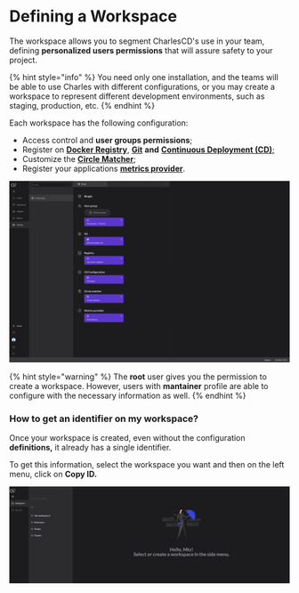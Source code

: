# Defining a Workspace

The workspace allows you to segment CharlesCD's use in your team, defining **personalized users permissions** that will assure safety to your project.

{% hint style="info" %}
You need only one installation, and the teams will be able to use Charles with different configurations, or you may create a workspace to represent different development environments, such as staging, production, etc.
{% endhint %}

Each workspace has the following configuration:

* Access control and **user groups permissions**;
* Register on [**Docker Registry**](https://docs.charlescd.io/get-started/defining-a-workspace/docker-registry), [**Git**](github.md) **and** [**Continuous Deployment \(CD\)**;](https://docs.charlescd.io/reference/cd-configuration)
* Customize the [**Circle Matcher**](https://docs.charlescd.io/reference/circle-matcher);
* Register your applications [**metrics provider**](https://docs.charlescd.io/reference/metrics). 

![Workspace configuration](../../.gitbook/assets/settings_-_workspace_-_11.4_-_add_group_permissions2x%20%282%29.png)

{% hint style="warning" %}
The **root** user gives you the permission to create a workspace. However, users with **mantainer** profile are able to configure with the necessary information as well.
{% endhint %}

### How to get an identifier on my workspace?  <a id="como-obter-o-identificador-do-meu-workspace"></a>

Once your workspace is created, even without the configuration ****definitions**,** it already has a single identifier. 

To get this information, select the workspace you want and then on the left menu, click on **Copy ID.**

![](../../.gitbook/assets/workspaceid%20%282%29.gif)

  


